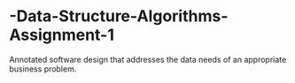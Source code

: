 # -Data-Structure-Algorithms-Assignment-1
Annotated software design that addresses the  data needs of an appropriate business problem.
